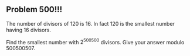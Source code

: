 ## Problem 500!!!

The number of divisors of $120$ is $16$.
In fact $120$ is the smallest number having $16$ divisors.

Find the smallest number with $2^{500500}$ divisors.
Give your answer modulo $500500507$.
